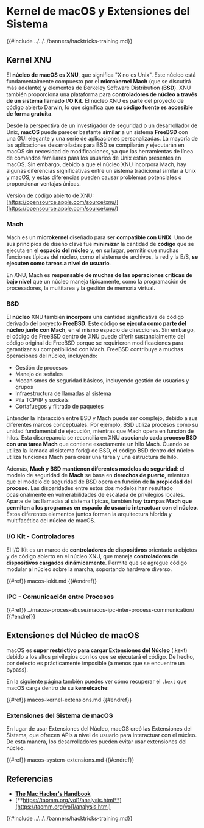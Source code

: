 # Kernel de macOS y Extensiones del Sistema

{{#include ../../../banners/hacktricks-training.md}}

## Kernel XNU

El **núcleo de macOS es XNU**, que significa "X no es Unix". Este núcleo está fundamentalmente compuesto por el **microkernel Mach** (que se discutirá más adelante) **y** elementos de Berkeley Software Distribution (**BSD**). XNU también proporciona una plataforma para **controladores de núcleo a través de un sistema llamado I/O Kit**. El núcleo XNU es parte del proyecto de código abierto Darwin, lo que significa que **su código fuente es accesible de forma gratuita**.

Desde la perspectiva de un investigador de seguridad o un desarrollador de Unix, **macOS** puede parecer bastante **similar** a un sistema **FreeBSD** con una GUI elegante y una serie de aplicaciones personalizadas. La mayoría de las aplicaciones desarrolladas para BSD se compilarán y ejecutarán en macOS sin necesidad de modificaciones, ya que las herramientas de línea de comandos familiares para los usuarios de Unix están presentes en macOS. Sin embargo, debido a que el núcleo XNU incorpora Mach, hay algunas diferencias significativas entre un sistema tradicional similar a Unix y macOS, y estas diferencias pueden causar problemas potenciales o proporcionar ventajas únicas.

Versión de código abierto de XNU: [https://opensource.apple.com/source/xnu/](https://opensource.apple.com/source/xnu/)

### Mach

Mach es un **microkernel** diseñado para ser **compatible con UNIX**. Uno de sus principios de diseño clave fue **minimizar** la cantidad de **código** que se ejecuta en el **espacio del núcleo** y, en su lugar, permitir que muchas funciones típicas del núcleo, como el sistema de archivos, la red y la E/S, **se ejecuten como tareas a nivel de usuario**.

En XNU, Mach es **responsable de muchas de las operaciones críticas de bajo nivel** que un núcleo maneja típicamente, como la programación de procesadores, la multitarea y la gestión de memoria virtual.

### BSD

El **núcleo** XNU también **incorpora** una cantidad significativa de código derivado del proyecto **FreeBSD**. Este código **se ejecuta como parte del núcleo junto con Mach**, en el mismo espacio de direcciones. Sin embargo, el código de FreeBSD dentro de XNU puede diferir sustancialmente del código original de FreeBSD porque se requirieron modificaciones para garantizar su compatibilidad con Mach. FreeBSD contribuye a muchas operaciones del núcleo, incluyendo:

- Gestión de procesos
- Manejo de señales
- Mecanismos de seguridad básicos, incluyendo gestión de usuarios y grupos
- Infraestructura de llamadas al sistema
- Pila TCP/IP y sockets
- Cortafuegos y filtrado de paquetes

Entender la interacción entre BSD y Mach puede ser complejo, debido a sus diferentes marcos conceptuales. Por ejemplo, BSD utiliza procesos como su unidad fundamental de ejecución, mientras que Mach opera en función de hilos. Esta discrepancia se reconcilia en XNU **asociando cada proceso BSD con una tarea Mach** que contiene exactamente un hilo Mach. Cuando se utiliza la llamada al sistema fork() de BSD, el código BSD dentro del núcleo utiliza funciones Mach para crear una tarea y una estructura de hilo.

Además, **Mach y BSD mantienen diferentes modelos de seguridad**: el modelo de seguridad de **Mach** se basa en **derechos de puerto**, mientras que el modelo de seguridad de BSD opera en función de **la propiedad del proceso**. Las disparidades entre estos dos modelos han resultado ocasionalmente en vulnerabilidades de escalada de privilegios locales. Aparte de las llamadas al sistema típicas, también hay **trampas Mach que permiten a los programas en espacio de usuario interactuar con el núcleo**. Estos diferentes elementos juntos forman la arquitectura híbrida y multifacética del núcleo de macOS.

### I/O Kit - Controladores

El I/O Kit es un marco de **controladores de dispositivos** orientado a objetos y de código abierto en el núcleo XNU, que maneja **controladores de dispositivos cargados dinámicamente**. Permite que se agregue código modular al núcleo sobre la marcha, soportando hardware diverso.

{{#ref}}
macos-iokit.md
{{#endref}}

### IPC - Comunicación entre Procesos

{{#ref}}
../macos-proces-abuse/macos-ipc-inter-process-communication/
{{#endref}}

## Extensiones del Núcleo de macOS

macOS es **super restrictivo para cargar Extensiones del Núcleo** (.kext) debido a los altos privilegios con los que se ejecutará el código. De hecho, por defecto es prácticamente imposible (a menos que se encuentre un bypass).

En la siguiente página también puedes ver cómo recuperar el `.kext` que macOS carga dentro de su **kernelcache**:

{{#ref}}
macos-kernel-extensions.md
{{#endref}}

### Extensiones del Sistema de macOS

En lugar de usar Extensiones del Núcleo, macOS creó las Extensiones del Sistema, que ofrecen APIs a nivel de usuario para interactuar con el núcleo. De esta manera, los desarrolladores pueden evitar usar extensiones del núcleo.

{{#ref}}
macos-system-extensions.md
{{#endref}}

## Referencias

- [**The Mac Hacker's Handbook**](https://www.amazon.com/-/es/Charlie-Miller-ebook-dp-B004U7MUMU/dp/B004U7MUMU/ref=mt_other?_encoding=UTF8&me=&qid=)
- [**https://taomm.org/vol1/analysis.html**](https://taomm.org/vol1/analysis.html)

{{#include ../../../banners/hacktricks-training.md}}
